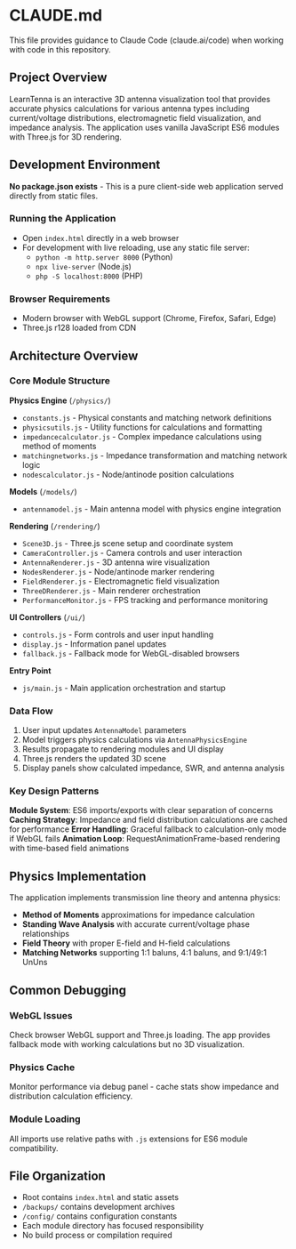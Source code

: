 # CLAUDE.md

This file provides guidance to Claude Code (claude.ai/code) when working with code in this repository.

## Project Overview

LearnTenna is an interactive 3D antenna visualization tool that provides accurate physics calculations for various antenna types including current/voltage distributions, electromagnetic field visualization, and impedance analysis. The application uses vanilla JavaScript ES6 modules with Three.js for 3D rendering.

## Development Environment

**No package.json exists** - This is a pure client-side web application served directly from static files.

### Running the Application
- Open `index.html` directly in a web browser
- For development with live reloading, use any static file server:
  - `python -m http.server 8000` (Python)
  - `npx live-server` (Node.js)
  - `php -S localhost:8000` (PHP)

### Browser Requirements
- Modern browser with WebGL support (Chrome, Firefox, Safari, Edge)
- Three.js r128 loaded from CDN

## Architecture Overview

### Core Module Structure

**Physics Engine** (`/physics/`)
- `constants.js` - Physical constants and matching network definitions
- `physicsutils.js` - Utility functions for calculations and formatting
- `impedancecalculator.js` - Complex impedance calculations using method of moments
- `matchingnetworks.js` - Impedance transformation and matching network logic
- `nodescalculator.js` - Node/antinode position calculations

**Models** (`/models/`)
- `antennamodel.js` - Main antenna model with physics engine integration

**Rendering** (`/rendering/`)
- `Scene3D.js` - Three.js scene setup and coordinate system
- `CameraController.js` - Camera controls and user interaction
- `AntennaRenderer.js` - 3D antenna wire visualization
- `NodesRenderer.js` - Node/antinode marker rendering
- `FieldRenderer.js` - Electromagnetic field visualization
- `ThreeDRenderer.js` - Main renderer orchestration
- `PerformanceMonitor.js` - FPS tracking and performance monitoring

**UI Controllers** (`/ui/`)
- `controls.js` - Form controls and user input handling
- `display.js` - Information panel updates
- `fallback.js` - Fallback mode for WebGL-disabled browsers

**Entry Point**
- `js/main.js` - Main application orchestration and startup

### Data Flow
1. User input updates `AntennaModel` parameters
2. Model triggers physics calculations via `AntennaPhysicsEngine`
3. Results propagate to rendering modules and UI display
4. Three.js renders the updated 3D scene
5. Display panels show calculated impedance, SWR, and antenna analysis

### Key Design Patterns

**Module System**: ES6 imports/exports with clear separation of concerns
**Caching Strategy**: Impedance and field distribution calculations are cached for performance
**Error Handling**: Graceful fallback to calculation-only mode if WebGL fails
**Animation Loop**: RequestAnimationFrame-based rendering with time-based field animations

## Physics Implementation

The application implements transmission line theory and antenna physics:
- **Method of Moments** approximations for impedance calculation
- **Standing Wave Analysis** with accurate current/voltage phase relationships
- **Field Theory** with proper E-field and H-field calculations
- **Matching Networks** supporting 1:1 baluns, 4:1 baluns, and 9:1/49:1 UnUns

## Common Debugging

### WebGL Issues
Check browser WebGL support and Three.js loading. The app provides fallback mode with working calculations but no 3D visualization.

### Physics Cache
Monitor performance via debug panel - cache stats show impedance and distribution calculation efficiency.

### Module Loading
All imports use relative paths with `.js` extensions for ES6 module compatibility.

## File Organization

- Root contains `index.html` and static assets
- `/backups/` contains development archives
- `/config/` contains configuration constants
- Each module directory has focused responsibility
- No build process or compilation required
